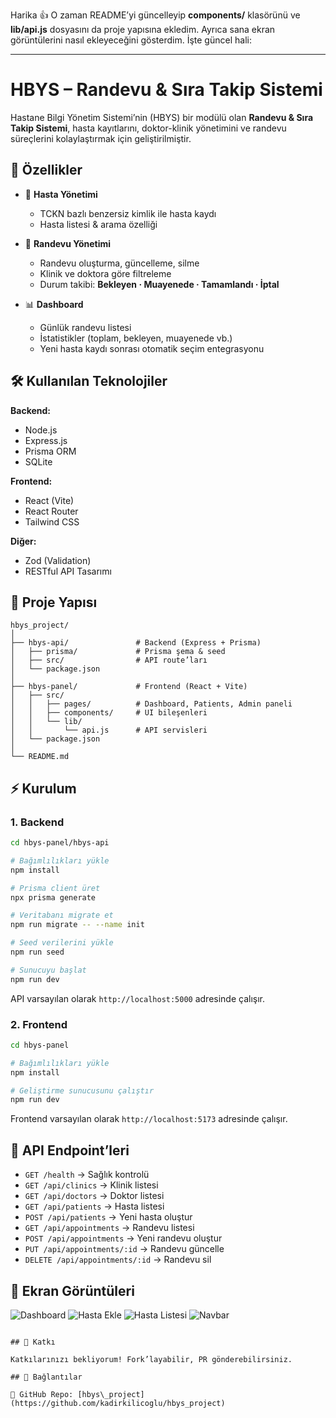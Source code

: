 Harika 👍 O zaman README’yi güncelleyip **components/** klasörünü ve **lib/api.js** dosyasını da proje yapısına ekledim. Ayrıca sana ekran görüntülerini nasıl ekleyeceğini gösterdim. İşte güncel hali:

---

# HBYS – Randevu & Sıra Takip Sistemi

Hastane Bilgi Yönetim Sistemi’nin (HBYS) bir modülü olan **Randevu & Sıra Takip Sistemi**, hasta kayıtlarını, doktor-klinik yönetimini ve randevu süreçlerini kolaylaştırmak için geliştirilmiştir.

## 🚀 Özellikler

* 👤 **Hasta Yönetimi**

  * TCKN bazlı benzersiz kimlik ile hasta kaydı
  * Hasta listesi & arama özelliği

* 🏥 **Randevu Yönetimi**

  * Randevu oluşturma, güncelleme, silme
  * Klinik ve doktora göre filtreleme
  * Durum takibi: **Bekleyen · Muayenede · Tamamlandı · İptal**

* 📊 **Dashboard**

  * Günlük randevu listesi
  * İstatistikler (toplam, bekleyen, muayenede vb.)
  * Yeni hasta kaydı sonrası otomatik seçim entegrasyonu

## 🛠 Kullanılan Teknolojiler

**Backend:**

* Node.js
* Express.js
* Prisma ORM
* SQLite

**Frontend:**

* React (Vite)
* React Router
* Tailwind CSS

**Diğer:**

* Zod (Validation)
* RESTful API Tasarımı

## 📂 Proje Yapısı

```
hbys_project/
│
├── hbys-api/               # Backend (Express + Prisma)
│   ├── prisma/             # Prisma şema & seed
│   ├── src/                # API route’ları
│   └── package.json
│
├── hbys-panel/             # Frontend (React + Vite)
│   ├── src/
│   │   ├── pages/          # Dashboard, Patients, Admin paneli
│   │   ├── components/     # UI bileşenleri
│   │   └── lib/
│   │       └── api.js      # API servisleri
│   └── package.json
│
└── README.md
```

## ⚡ Kurulum

### 1. Backend

```bash
cd hbys-panel/hbys-api

# Bağımlılıkları yükle
npm install

# Prisma client üret
npx prisma generate

# Veritabanı migrate et
npm run migrate -- --name init

# Seed verilerini yükle
npm run seed

# Sunucuyu başlat
npm run dev
```

API varsayılan olarak `http://localhost:5000` adresinde çalışır.

### 2. Frontend

```bash
cd hbys-panel

# Bağımlılıkları yükle
npm install

# Geliştirme sunucusunu çalıştır
npm run dev
```

Frontend varsayılan olarak `http://localhost:5173` adresinde çalışır.

## 🔗 API Endpoint’leri

* `GET /health` → Sağlık kontrolü
* `GET /api/clinics` → Klinik listesi
* `GET /api/doctors` → Doktor listesi
* `GET /api/patients` → Hasta listesi
* `POST /api/patients` → Yeni hasta oluştur
* `GET /api/appointments` → Randevu listesi
* `POST /api/appointments` → Yeni randevu oluştur
* `PUT /api/appointments/:id` → Randevu güncelle
* `DELETE /api/appointments/:id` → Randevu sil

## 📸 Ekran Görüntüleri

![Dashboard](./docs/screenshots/dashboard.png)
![Hasta Ekle](./docs/screenshots/patient-add.png)
![Hasta Listesi](./docs/screenshots/patient-list.png)
![Navbar](./docs/screenshots/navbar.png)

```

## 📌 Katkı

Katkılarınızı bekliyorum! Fork’layabilir, PR gönderebilirsiniz.

## 📎 Bağlantılar

🔗 GitHub Repo: [hbys\_project](https://github.com/kadirkilicoglu/hbys_project)

